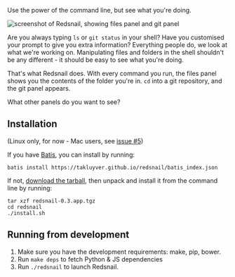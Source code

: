 Use the power of the command line, but see what you're doing.

![screenshot of Redsnail, showing files panel and git panel](screenshot.png)

Are you always typing `ls` or `git status` in your shell? Have you customised
your prompt to give you extra information? Everything people do, we look at
what we're working on. Manipulating files and folders in the shell shouldn't
be any different - it should be easy to see what you're doing.

That's what Redsnail does. With every command you run, the files panel shows
you the contents of the folder you're in. ``cd`` into a git repository, and
the git panel appears.

What other panels do you want to see?

## Installation

(Linux only, for now - Mac users, see [issue #5](https://github.com/takluyver/redsnail/issues/5))

If you have [Batis](http://batis-installer.github.io/), you can install by running:

    batis install https://takluyver.github.io/redsnail/batis_index.json

If not, [download the tarball](https://github.com/takluyver/redsnail/releases/download/0.3/redsnail-0.3.app.tgz),
then unpack and install it from the command line by running:

    tar xzf redsnail-0.3.app.tgz
    cd redsnail
    ./install.sh

## Running from development

1. Make sure you have the development requirements: make, pip, bower.
2. Run `make deps` to fetch Python & JS dependencies
3. Run `./redsnail` to launch Redsnail.

